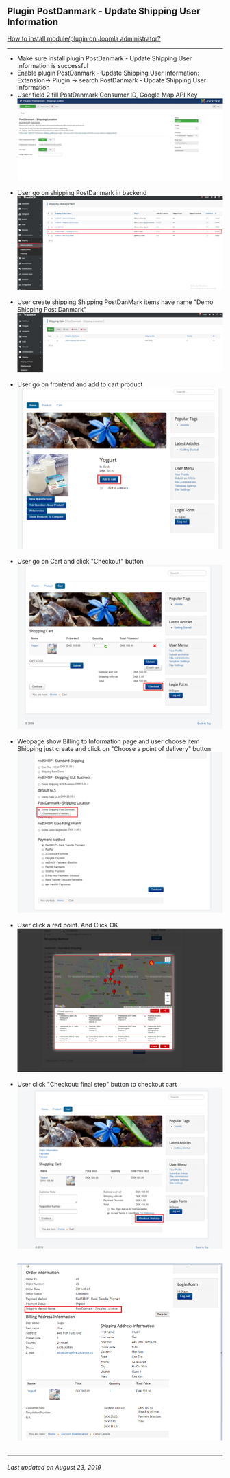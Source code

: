 ## Plugin PostDanmark - Update Shipping User Information

[How to install module/plugin on Joomla administrator?](chapters/module-redshop/install-module-plugin.md)

<hr>

<ul>
<li>Make sure install plugin PostDanmark - Update Shipping User Information is successful</li>

<li>Enable plugin PostDanmark - Update Shipping User Information: Extension→ Plugin → search  PostDanmark - Update Shipping User Information</li>

<li>User field 2 fill PostDanmark Consumer ID, Google Map API Key  </li>
<img src="./manual/en-US/chapters/plugin-redshop/img/img49.png" class="example"/><br><br>

<li>User go on shipping PostDanmark in backend</li>
<img src="./manual/en-US/chapters/plugin-redshop/img/img50.png" class="example"/><br><br>

<li>User create shipping Shipping PostDanMark items have name "Demo Shipping Post Danmark"  </li>
<img src="./manual/en-US/chapters/plugin-redshop/img/img51.png" class="example"/><br><br>

<li>User go on frontend and add to cart product </li>
<img src="./manual/en-US/chapters/plugin-redshop/img/img52.png" class="example"/><br><br>

<li>User go on Cart and click "Checkout" button </li>
<img src="./manual/en-US/chapters/plugin-redshop/img/img53.png" class="example"/><br><br>

<li>Webpage show Billing to Information page and user choose item Shipping just create and click on "Choose a point of delivery" button  </li>
<img src="./manual/en-US/chapters/plugin-redshop/img/img54.png" class="example"/><br><br>

<li>User click a red point. And Click OK </li>
<img src="./manual/en-US/chapters/plugin-redshop/img/img55.png" class="example"/><br><br>

<li>User click "Checkout: final step" button to checkout cart </li>
<img src="./manual/en-US/chapters/plugin-redshop/img/img56.png" class="example"/><br><br>

<img src="./manual/en-US/chapters/plugin-redshop/img/img57.png" class="example"/><br><br>
</ul>

<hr>

<h6>Last updated on August 23, 2019</h6>